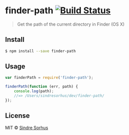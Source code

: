 # finder-path [![Build Status](https://travis-ci.org/sindresorhus/finder-path.svg?branch=master)](https://travis-ci.org/sindresorhus/finder-path)

> Get the path of the current directory in Finder (OS X)


## Install

```sh
$ npm install --save finder-path
```


## Usage

```js
var finderPath = require('finder-path');

finderPath(function (err, path) {
	console.log(path);
	//=> /Users/sindresorhus/dev/finder-path/
});
```


## License

MIT © [Sindre Sorhus](http://sindresorhus.com)
